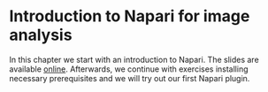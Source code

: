 # Introduction to Napari for image analysis
In this chapter we start with an introduction to Napari. The slides are available [online](Introduction_to_Bio-image_Analysis_with_Python_and_Napari.pdf). Afterwards, we continue with exercises installing necessary prerequisites and we will try out our first Napari plugin.
